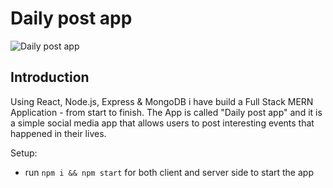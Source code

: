 # Daily post app

![Daily post app](https://ibb.co/QCz17hz)

## Introduction
Using React, Node.js, Express & MongoDB i have build a Full Stack MERN Application - from start to finish. The App is called "Daily post app" and it is a simple social media app that allows users to post interesting events that happened in their lives.


Setup:
- run ```npm i && npm start``` for both client and server side to start the app